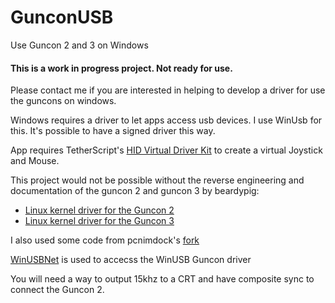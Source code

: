 # GunconUSB
Use Guncon 2 and 3 on Windows

#### This is a work in progress project. Not ready for use.
Please contact me if you are interested in helping to develop a driver for use the guncons on windows.

Windows requires a driver to let apps access usb devices.
I use WinUsb for this. It's possible to have a signed driver this way.

App requires TetherScript's [HID Virtual Driver Kit](https://tetherscript.com/hid-driver-kit-home/) to create a virtual Joystick and Mouse.

This project would not be possible without the reverse engineering and documentation of the guncon 2 and guncon 3 by beardypig:

* [Linux kernel driver for the Guncon 2](https://github.com/beardypig/guncon2/)
* [Linux kernel driver for the Guncon 3](https://github.com/beardypig/guncon3)

I also used some code from pcnimdock's [fork](https://github.com/pcnimdock/guncon3)

[WinUSBNet](https://github.com/madwizard-thomas/winusbnet) is used to accecss the WinUSB Guncon driver


You will need a way to output 15khz to a CRT and have composite sync to connect the Guncon 2.